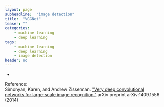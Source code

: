 ```yaml
---
layout: page
subheadline:  "image detection"
title:  "VGGNet"
teaser: ""
categories:
    - machine learning
    - deep learning
tags:
    - machine learning
    - deep learning
    - image detection
header: no
---
```


-

Reference: <br>
 Simonyan, Karen, and Andrew Zisserman. ["Very deep convolutional networks for large-scale image recognition."](https://arxiv.org/pdf/1409.1556.pdf) arXiv preprint arXiv:1409.1556 (2014)
